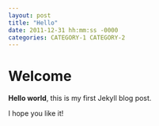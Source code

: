 ```yaml
---
layout: post
title: "Hello"
date: 2011-12-31 hh:mm:ss -0000
categories: CATEGORY-1 CATEGORY-2
---
```


# Welcome

**Hello world**, this is my first Jekyll blog post.

I hope you like it!